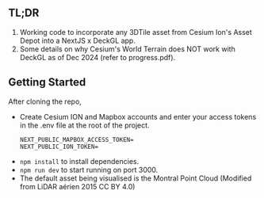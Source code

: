 ## TL;DR

1. Working code to incorporate any 3DTile asset from Cesium Ion's Asset Depot into a NextJS x DeckGL app.
2. Some details on why Cesium's World Terrain does NOT work with DeckGL as of Dec 2024 (refer to progress.pdf).

## Getting Started

After cloning the repo,
- Create Cesium ION and Mapbox accounts and enter your access tokens in the .env file at the root of the project.
  ```
  NEXT_PUBLIC_MAPBOX_ACCESS_TOKEN=
  NEXT_PUBLIC_ION_TOKEN=
  ```
- `npm install` to install dependencies.
- `npm run dev` to start running on port 3000.
- The default asset being visualised is the Montral Point Cloud (Modified from LiDAR aérien 2015 CC BY 4.0)